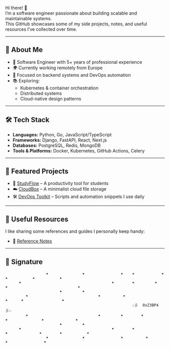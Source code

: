 Hi there! 👋  
I’m a software engineer passionate about building scalable and maintainable systems.  
This GitHub showcases some of my side projects, notes, and useful resources I’ve collected over time.  

---

## 🚀 About Me
- 💼 Software Engineer with 5+ years of professional experience  
- 🌍 Currently working remotely from Europe  
- 🔧 Focused on backend systems and DevOps automation  
- 📚 Exploring:
  - Kubernetes & container orchestration
  - Distributed systems
  - Cloud-native design patterns

---

## 🛠 Tech Stack
- **Languages:** Python, Go, JavaScript/TypeScript  
- **Frameworks:** Django, FastAPI, React, Next.js  
- **Databases:** PostgreSQL, Redis, MongoDB  
- **Tools & Platforms:** Docker, Kubernetes, GitHub Actions, Celery  

---

## 📌 Featured Projects
- 📘 [StudyFlow](#) – A productivity tool for students  
- ☁️ [CloudBox](#) – A minimalist cloud file storage  
- 🛠 [DevOps Toolkit](#) – Scripts and automation snippets I use daily  

---

## 📂 Useful Resources
I like sharing some references and guides I personally keep handy:  

- 📄 [Reference Notes](https://mega.nz/folder/BcFXiCJb#5onp7zbGmvuAjVqJp70PUg/folder/kQsihTQB)  

---

## 📜 Signature
```
                  ★               ★                ★    ★            ★                      ★           ★           ★ 
      ★                                        ★		★         ★          ★                               ★ 
                        ★         ★
         ★                               ★          ★                               ★      ★                 ★
                                                        ☆彡  0xZ3BP4   彡☆   
         ★                               ★         ★		★         ★               ★              ★ 
                        ★         ★
      ★                                        ★        ★               ★              ★        ★           ★ 
                  ★               ★                ★          ★               ★                ★

```

